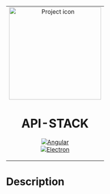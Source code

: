 <table align="center"><tr><td align="center" width="150">
<img src="https://i.postimg.cc/T3cC3zQh/stack.png" align="center" width="250" alt="Project icon">

# API-STACK

<a href="https://flask.palletsprojects.com" target="_blank"><img src="https://img.shields.io/badge/flask-v2.0.2-blue" alt="Angular" /></a>    
<a href="https://www.electronjs.org/" target="_blank"><img src="https://img.shields.io/badge/python-v3.8.10-yellow" alt="Electron" /></a>

</td></tr></table>

# Description